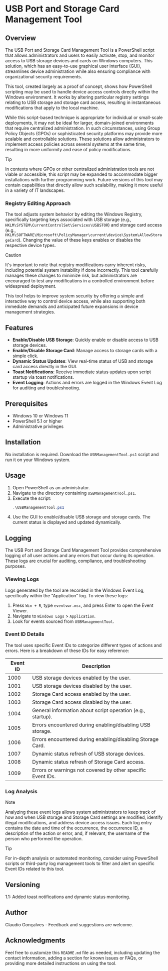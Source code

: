 # USB Port and Storage Card Management Tool

## Overview

The USB Port and Storage Card Management Tool is a PowerShell script that allows administrators and users to easily activate, stop, and monitor access to USB storage devices and cards on Windows computers. This solution, which has an easy-to-use graphical user interface (GUI), streamlines device administration while also ensuring compliance with organizational security requirements.

This tool, created largely as a proof of concept, shows how PowerShell scripting may be used to handle device access controls directly within the Windows environment. It works by altering particular registry settings relating to USB storage and storage card access, resulting in instantaneous modifications that apply to the local machine.

While this script-based technique is appropriate for individual or small-scale deployments, it may not be ideal for larger, domain-joined environments that require centralized administration. In such circumstances, using Group Policy Objects (GPOs) or sophisticated security platforms may provide more scalable and controllable solutions. These solutions allow administrators to implement access policies across several systems at the same time, resulting in more uniformity and ease of policy modifications.

> [!TIP]
>In contexts where GPOs or other centralized administration tools are not viable or accessible, this script may be expanded to accommodate bigger installations with further programming work. Future versions of this tool may contain capabilities that directly allow such scalability, making it more useful in a variety of IT landscapes.

### Registry Editing Approach

The tool adjusts system behavior by editing the Windows Registry, specifically targeting keys associated with USB storage (e.g., `HKLM\SYSTEM\CurrentControlSet\Services\USBSTOR`) and storage card access (e.g., `HKLM\SOFTWARE\Microsoft\PolicyManager\current\device\System\AllowStorageCard`). Changing the value of these keys enables or disables the respective device types.

> [!CAUTION]
>It's important to note that registry modifications carry inherent risks, including potential system instability if done incorrectly. This tool carefully manages these changes to minimize risk, but administrators are encouraged to test any modifications in a controlled environment before widespread deployment.

This tool helps to improve system security by offering a simple and interactive way to control device access, while also supporting both immediate demands and anticipated future expansions in device management strategies.


## Features
- **Enable/Disable USB Storage**: Quickly enable or disable access to USB storage devices.
- **Enable/Disable Storage Card**: Manage access to storage cards with a simple click.
- **Dynamic Status Updates**: View real-time status of USB and storage card access directly in the GUI.
- **Toast Notifications**: Receive immediate status updates upon script startup via toast notifications.
- **Event Logging**: Actions and errors are logged in the Windows Event Log for auditing and troubleshooting.

## Prerequisites
- Windows 10 or Windows 11
- PowerShell 5.1 or higher
- Administrative privileges

## Installation
No installation is required. Download the `USBManagementTool.ps1` script and run it on your Windows system.

## Usage
1. Open PowerShell as an administrator.
2. Navigate to the directory containing `USBManagementTool.ps1`.
3. Execute the script:
   ```powershell
   .\USBManagementTool.ps1
4. Use the GUI to enable/disable USB storage and storage cards. The current status is displayed and updated dynamically.

## Logging

The USB Port and Storage Card Management Tool provides comprehensive logging of all user actions and any errors that occur during its operation. These logs are crucial for auditing, compliance, and troubleshooting purposes.

### Viewing Logs

Logs generated by the tool are recorded in the Windows Event Log, specifically within the "Application" log. To view these logs:

1. Press `Win + R`, type `eventvwr.msc`, and press Enter to open the Event Viewer.
2. Navigate to `Windows Logs` > `Application`.
3. Look for events sourced from `USBManagementTool`.

### Event ID Details

The tool uses specific Event IDs to categorize different types of actions and errors. Here is a breakdown of these IDs for easy reference:

| Event ID | Description                                                  |
|----------|--------------------------------------------------------------|
| 1000     | USB storage devices enabled by the user.                     |
| 1001     | USB storage devices disabled by the user.                    |
| 1002     | Storage Card access enabled by the user.                     |
| 1003     | Storage Card access disabled by the user.                    |
| 1004     | General information about script operation (e.g., startup).  |
| 1005     | Errors encountered during enabling/disabling USB storage.    |
| 1006     | Errors encountered during enabling/disabling Storage Card.   |
| 1007     | Dynamic status refresh of USB storage devices.               |
| 1008     | Dynamic status refresh of Storage Card access.               |
| 1009     | Errors or warnings not covered by other specific Event IDs.  |

### Log Analysis

> [!NOTE]
> Analyzing these event logs allows system administrators to keep track of how and when USB storage and Storage Card settings are modified, identify illegal modifications, and address device access issues. Each log entry contains the date and time of the occurrence, the occurrence ID, a description of the action or error, and, if relevant, the username of the person who performed the operation.

> [!TIP]
> For in-depth analysis or automated monitoring, consider using PowerShell scripts or third-party log management tools to filter and alert on specific Event IDs related to this tool.


## Versioning
1.1: Added toast notifications and dynamic status monitoring.
## Author
Claudio Gonçalves - Feedback and suggestions are welcome.

## Acknowledgments
Feel free to customize this `README.md` file as needed, including updating the contact information, adding a section for known issues or FAQs, or providing more detailed instructions on using the tool.
